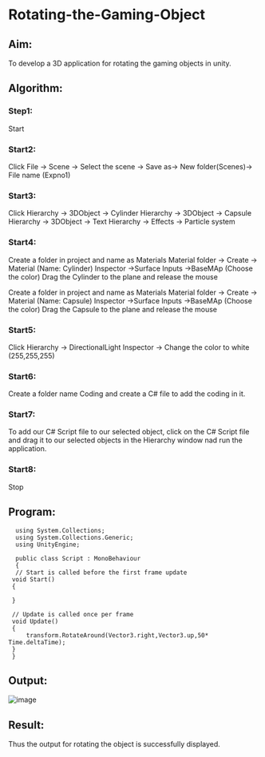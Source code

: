 # Rotating-the-Gaming-Object

## Aim:
To develop a 3D application for rotating the gaming objects in unity.
## Algorithm:
### Step1:
Start
### Start2:
Click File -> Scene -> Select the scene -> Save as-> New folder(Scenes)-> File name (Expno1)
### Start3:
Click Hierarchy -> 3DObject -> Cylinder
Hierarchy -> 3DObject -> Capsule
Hierarchy -> 3DObject -> Text
Hierarchy -> Effects -> Particle system
### Start4:
Create a folder in project and name as Materials
Material folder -> Create -> Material (Name: Cylinder)
Inspector ->Surface Inputs ->BaseMAp (Choose the color)
Drag the Cylinder to the plane and release the mouse

Create a folder in project and name as Materials
Material folder -> Create -> Material (Name: Capsule)
Inspector ->Surface Inputs ->BaseMAp (Choose the color)
Drag the Capsule to the plane and release the mouse

### Start5:
Click Hierarchy -> DirectionalLight
Inspector -> Change the color to white (255,255,255)

### Start6:
Create a folder name Coding and create a C# file to add the coding in it.

### Start7:
To add our C# Script file to our selected object, click on the C# Script file and drag it to our selected objects in the Hierarchy window nad run the application.

### Start8:
Stop

## Program:

      using System.Collections;
      using System.Collections.Generic;
      using UnityEngine;

      public class Script : MonoBehaviour
      {
      // Start is called before the first frame update
     void Start()
     {
        
     }

     // Update is called once per frame
     void Update()
     {
         transform.RotateAround(Vector3.right,Vector3.up,50* Time.deltaTime);
     }
     }


## Output:
![image](https://github.com/user-attachments/assets/af3992c8-aace-41ba-83bc-29971bc5f2ad)

## Result:
Thus the output for rotating the object is successfully displayed.
